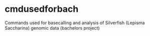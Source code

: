 # cmdusedforbach
Commands used for basecalling and analysis of Silverfish (Lepisma Saccharina) genomic data (bachelors project)
